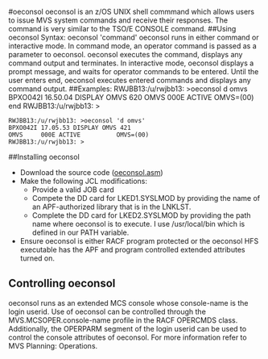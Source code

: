 #oeconsol
oeconsol is an z/OS UNIX shell commmand which allows users to issue MVS system commands and receive their responses. The command is very similar to the TSO/E CONSOLE command.
##Using oeconsol
Syntax:
oeconsol 'command'
oeconsol runs in either command or interactive mode. In command mode, an operator command is passed as a parameter to oeconsol. oeconsol executes the command, displays any command output and terminates. In interactive mode, oeconsol displays a prompt message, <OECONSOL> and waits for operator commands to be entered. Until the user enters end, oeconsol executes entered commands and displays any command output.
##Examples:
	RWJBB13:/u/rwjbb13: >oeconsol
	<OECONSOL>
	d omvs
	BPXO042I 16.50.04 DISPLAY OMVS 620
	OMVS     000E ACTIVE          OMVS=(00)
	<OECONSOL>
	end
	RWJBB13:/u/rwjbb13: >

	RWJBB13:/u/rwjbb13: >oeconsol 'd omvs'
	BPXO042I 17.05.53 DISPLAY OMVS 421
	OMVS     000E ACTIVE          OMVS=(00)
	RWJBB13:/u/rwjbb13: >
##Installing oeconsol
* Download the source code ([oeconsol.asm](https://github.com/IBM/zos-tools-and-toys/blob/master/oeconsol/oeconsol.asm))
* Make the following JCL modifications:
	* Provide a valid JOB card
	* Compete the DD card for LKED1.SYSLMOD by providing the name of an APF-authorized library that is in the LNKLST.
	* Complete the DD card for LKED2.SYSLMOD by providing the path name where oeconsol is to execute. I use /usr/local/bin which is defined in our PATH variable.
* Ensure oeconsol is either RACF program protected or the oeconsol HFS executable has the APF and program controlled extended attributes turned on.
## Controlling oeconsol
oeconsol runs as an extended MCS console whose console-name is the login userid. Use of oeconsol can be controlled through the MVS.MCSOPER.console-name profile in the RACF OPERCMDS class. Additionally, the OPERPARM segment of the login userid can be used to control the console attributes of oeconsol. For more information refer to MVS Planning: Operations.
